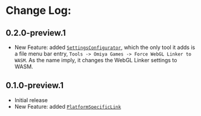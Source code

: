 # Change Log:

## 0.2.0-preview.1

- New Feature: added [`SettingsConfigurator`](https://github.com/OmiyaGames/omiya-games-web/blob/master/Editor/SettingsConfigurator.cs), which the only tool it adds is a file menu bar entry, `Tools -> Omiya Games -> Force WebGL Linker to WASM`.  As the name imply, it changes the WebGL Linker settings to WASM.

## 0.1.0-preview.1

- Initial release
- New Feature: added [`PlatformSpecificLink`](https://github.com/OmiyaGames/omiya-games-web/blob/master/Runtime/PlatformSpecificLink.cs)
